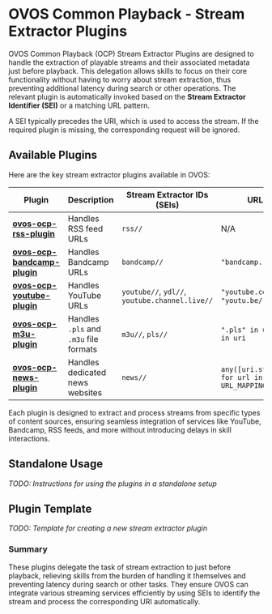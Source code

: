 # OVOS Common Playback - Stream Extractor Plugins

OVOS Common Playback (OCP) Stream Extractor Plugins are designed to handle the extraction of playable streams and their associated metadata just before playback. This delegation allows skills to focus on their core functionality without having to worry about stream extraction, thus preventing additional latency during search or other operations. The relevant plugin is automatically invoked based on the **Stream Extractor Identifier (SEI)** or a matching URL pattern.

A SEI typically precedes the URI, which is used to access the stream. If the required plugin is missing, the corresponding request will be ignored.

## Available Plugins

Here are the key stream extractor plugins available in OVOS:

| Plugin | Description | Stream Extractor IDs (SEIs) | URL Pattern |
|--------|-------------|-----------------------------|-------------|
| **[ovos-ocp-rss-plugin](https://github.com/OpenVoiceOS/ovos-ocp-rss-plugin)** | Handles RSS feed URLs | `rss//` | N/A |
| **[ovos-ocp-bandcamp-plugin](https://github.com/OpenVoiceOS/ovos-ocp-bandcamp-plugin)** | Handles Bandcamp URLs | `bandcamp//` | `"bandcamp." in url` |
| **[ovos-ocp-youtube-plugin](https://github.com/OpenVoiceOS/ovos-ocp-youtube-plugin)** | Handles YouTube URLs | `youtube//`, `ydl//`, `youtube.channel.live//` | `"youtube.com/" in url` or `"youtu.be/" in url` |
| **[ovos-ocp-m3u-plugin](https://github.com/OpenVoiceOS/ovos-ocp-m3u-plugin)** | Handles `.pls` and `.m3u` file formats | `m3u//`, `pls//` | `".pls" in uri or ".m3u" in uri` |
| **[ovos-ocp-news-plugin](https://github.com/OpenVoiceOS/ovos-ocp-news-plugin)** | Handles dedicated news websites | `news//` | `any([uri.startswith(url) for url in URL_MAPPINGS])` |

Each plugin is designed to extract and process streams from specific types of content sources, ensuring seamless integration of services like YouTube, Bandcamp, RSS feeds, and more without introducing delays in skill interactions.

## Standalone Usage

*TODO: Instructions for using the plugins in a standalone setup*

## Plugin Template

*TODO: Template for creating a new stream extractor plugin*

### Summary

These plugins delegate the task of stream extraction to just before playback, relieving skills from the burden of handling it themselves and preventing latency during search or other tasks. They ensure OVOS can integrate various streaming services efficiently by using SEIs to identify the stream and process the corresponding URI automatically.
